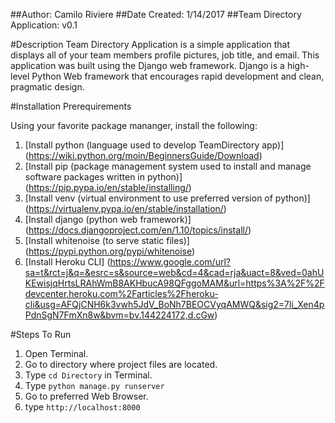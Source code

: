 ##Author: Camilo Riviere
##Date Created: 1/14/2017
##Team Directory Application: v0.1

#Description
Team Directory Application is a simple application that displays all of your
team members profile pictures, job title, and email. This application was built
using the Django web framework. Django is a high-level Python Web framework that
encourages rapid development and clean, pragmatic design.

#Installation Prerequirements

Using your favorite package mananger, install the following:

  1. [Install python (language used to develop TeamDirectory app)] (https://wiki.python.org/moin/BeginnersGuide/Download)
  2. [Install pip (package management system used to install and manage software packages written in python)] (https://pip.pypa.io/en/stable/installing/)
  3. [Install venv (virtual environment to use preferred version of python)] (https://virtualenv.pypa.io/en/stable/installation/)
  4. [Install django (python web framework)] (https://docs.djangoproject.com/en/1.10/topics/install/)
  5. [Install whitenoise (to serve static files)] (https://pypi.python.org/pypi/whitenoise)
  6. [Install Heroku CLI] (https://www.google.com/url?sa=t&rct=j&q=&esrc=s&source=web&cd=4&cad=rja&uact=8&ved=0ahUKEwisjqHrtsLRAhWmB8AKHbucA98QFggoMAM&url=https%3A%2F%2Fdevcenter.heroku.com%2Farticles%2Fheroku-cli&usg=AFQjCNH6k3vwh5JdV_BoNh7BEOCVyqAMWQ&sig2=7li_Xen4pPdnSgN7FmXn8w&bvm=bv.144224172,d.cGw)

#Steps To Run
1. Open Terminal.
2. Go to directory where project files are located.
3. Type `cd Directory` in Terminal.
4. Type `python manage.py runserver`
5. Go to preferred Web Browser.
6. type `http://localhost:8000`
